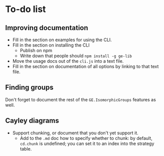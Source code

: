 
# To-do list

## Improving documentation

 * Fill in the section on examples for using the CLI.
 * Fill in the section on installing the CLI
    * Publish on npm
    * Write down that people should `npm install -g ge-lib`
 * Move the usage docs out of the `cli.js` into a text file.
 * Fill in the section on documentation of all options by linking to that
   text file.

## Finding groups

Don't forget to document the rest of the `GE.IsomorphicGroups` features
as well.

## Cayley diagrams

 * Support chunking, or document that you don't yet support it.
    * Add to the `.md` doc how to specify whether to chunk: by
      default, `cd.chunk` is undefined; you can set it to an index
      into the strategy table.
